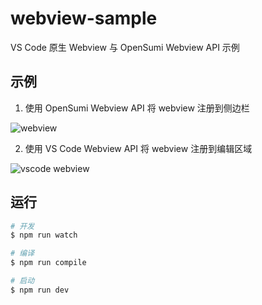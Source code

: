 # webview-sample

VS Code 原生 Webview 与 OpenSumi Webview API 示例 

## 示例

1. 使用 OpenSumi Webview API 将 webview 注册到侧边栏

![webview](https://img.alicdn.com/imgextra/i3/O1CN01zJ0YMa1iJ7xWpNECf_!!6000000004391-2-tps-1291-919.png)


2. 使用 VS Code Webview API 将 webview 注册到编辑区域

![vscode webview](https://img.alicdn.com/imgextra/i4/O1CN01gOChc71ymTBRRM4ZX_!!6000000006621-2-tps-1291-919.png)

## 运行
```bash
# 开发
$ npm run watch

# 编译
$ npm run compile

# 启动
$ npm run dev
```
